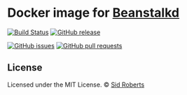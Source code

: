 # Docker image for [Beanstalkd](https://beanstalkd.github.io/)

[![Build Status](https://img.shields.io/travis/SidRoberts/docker-beanstalkd/1.0.x.svg?style=for-the-badge)](https://travis-ci.org/SidRoberts/docker-beanstalkd)
[![GitHub release](https://img.shields.io/github/release/SidRoberts/docker-beanstalkd.svg?style=for-the-badge)]()

[![GitHub issues](https://img.shields.io/github/issues-raw/SidRoberts/docker-beanstalkd.svg?style=for-the-badge)](https://github.com/SidRoberts/docker-beanstalkd/issues)
[![GitHub pull requests](https://img.shields.io/github/issues-pr-raw/SidRoberts/docker-beanstalkd.svg?style=for-the-badge)](https://github.com/SidRoberts/docker-beanstalkd/pulls)



## License

Licensed under the MIT License.
© [Sid Roberts](https://github.com/SidRoberts)
